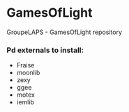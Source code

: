 # GamesOfLight
GroupeLAPS - GamesOfLight repository

### Pd externals to install:

- Fraise
- moonlib
- zexy
- ggee
- motex
- iemlib

